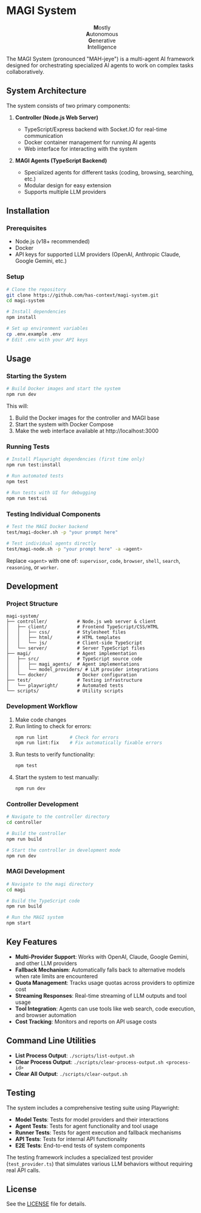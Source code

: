 # MAGI System

<p align="center">
<strong>M</strong>ostly<br/>
<strong>A</strong>utonomous<br/>
<strong>G</strong>enerative<br/>
<strong>I</strong>ntelligence
</p>

The MAGI System (pronounced "MAH-jeye") is a multi-agent AI framework designed for orchestrating specialized AI agents to work on complex tasks collaboratively.

## System Architecture

The system consists of two primary components:

1. **Controller (Node.js Web Server)**
   - TypeScript/Express backend with Socket.IO for real-time communication
   - Docker container management for running AI agents
   - Web interface for interacting with the system

2. **MAGI Agents (TypeScript Backend)**
   - Specialized agents for different tasks (coding, browsing, searching, etc.)
   - Modular design for easy extension
   - Supports multiple LLM providers

## Installation

### Prerequisites

- Node.js (v18+ recommended)
- Docker
- API keys for supported LLM providers (OpenAI, Anthropic Claude, Google Gemini, etc.)

### Setup

```bash
# Clone the repository
git clone https://github.com/has-context/magi-system.git
cd magi-system

# Install dependencies
npm install

# Set up environment variables
cp .env.example .env
# Edit .env with your API keys
```

## Usage

### Starting the System

```bash
# Build Docker images and start the system
npm run dev
```

This will:
1. Build the Docker images for the controller and MAGI base
2. Start the system with Docker Compose
3. Make the web interface available at http://localhost:3000

### Running Tests

```bash
# Install Playwright dependencies (first time only)
npm run test:install

# Run automated tests
npm test

# Run tests with UI for debugging
npm run test:ui
```

### Testing Individual Components

```bash
# Test the MAGI Docker backend
test/magi-docker.sh -p "your prompt here"

# Test individual agents directly
test/magi-node.sh -p "your prompt here" -a <agent>
```

Replace `<agent>` with one of: `supervisor`, `code`, `browser`, `shell`, `search`, `reasoning`, or `worker`.

## Development

### Project Structure

```
magi-system/
├── controller/           # Node.js web server & client
│   ├── client/           # Frontend TypeScript/CSS/HTML
│   │   ├── css/          # Stylesheet files
│   │   ├── html/         # HTML templates
│   │   └── js/           # Client-side TypeScript
│   └── server/           # Server TypeScript files
├── magi/                 # Agent implementation
│   ├── src/              # TypeScript source code
│   │   ├── magi_agents/  # Agent implementations
│   │   └── model_providers/ # LLM provider integrations
│   └── docker/           # Docker configuration
├── test/                 # Testing infrastructure
│   └── playwright/       # Automated tests
└── scripts/              # Utility scripts
```

### Development Workflow

1. Make code changes
2. Run linting to check for errors:
   ```bash
   npm run lint        # Check for errors
   npm run lint:fix    # Fix automatically fixable errors
   ```
3. Run tests to verify functionality:
   ```bash
   npm test
   ```
4. Start the system to test manually:
   ```bash
   npm run dev
   ```

### Controller Development

```bash
# Navigate to the controller directory
cd controller

# Build the controller
npm run build

# Start the controller in development mode
npm run dev
```

### MAGI Development

```bash
# Navigate to the magi directory
cd magi

# Build the TypeScript code
npm run build

# Run the MAGI system
npm start
```

## Key Features

- **Multi-Provider Support**: Works with OpenAI, Claude, Google Gemini, and other LLM providers
- **Fallback Mechanism**: Automatically falls back to alternative models when rate limits are encountered
- **Quota Management**: Tracks usage quotas across providers to optimize cost
- **Streaming Responses**: Real-time streaming of LLM outputs and tool usage
- **Tool Integration**: Agents can use tools like web search, code execution, and browser automation
- **Cost Tracking**: Monitors and reports on API usage costs

## Command Line Utilities

- **List Process Output**: `./scripts/list-output.sh`
- **Clear Process Output**: `./scripts/clear-process-output.sh <process-id>`
- **Clear All Output**: `./scripts/clear-output.sh`

## Testing

The system includes a comprehensive testing suite using Playwright:

- **Model Tests**: Tests for model providers and their interactions
- **Agent Tests**: Tests for agent functionality and tool usage
- **Runner Tests**: Tests for agent execution and fallback mechanisms
- **API Tests**: Tests for internal API functionality
- **E2E Tests**: End-to-end tests of system components

The testing framework includes a specialized test provider (`test_provider.ts`) that simulates various LLM behaviors without requiring real API calls.

## License

See the [LICENSE](LICENSE) file for details.